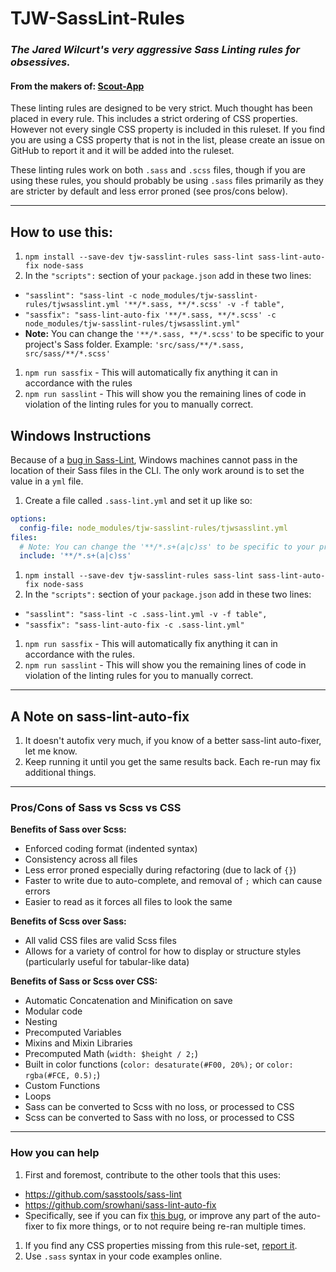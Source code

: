 # TJW-SassLint-Rules

### *The Jared Wilcurt's very aggressive Sass Linting rules for obsessives.*

#### **From the makers of: [Scout-App](http://scout-app.io)**

These linting rules are designed to be very strict. Much thought has been placed in every rule. This includes a strict ordering of CSS properties. However not every single CSS property is included in this ruleset. If you find you are using a CSS property that is not in the list, please create an issue on GitHub to report it and it will be added into the ruleset.

These linting rules work on both `.sass` and `.scss` files, though if you are using these rules, you should probably be using `.sass` files primarily as they are stricter by default and less error proned (see pros/cons below).


* * *


## How to use this:

1. `npm install --save-dev tjw-sasslint-rules sass-lint sass-lint-auto-fix node-sass`
1. In the `"scripts":` section of your `package.json` add in these two lines:
 * `"sasslint": "sass-lint -c node_modules/tjw-sasslint-rules/tjwsasslint.yml '**/*.sass, **/*.scss' -v -f table",`
 * `"sassfix": "sass-lint-auto-fix '**/*.sass, **/*.scss' -c node_modules/tjw-sasslint-rules/tjwsasslint.yml"`
 * **Note:** You can change the `'**/*.sass, **/*.scss'` to be specific to your project's Sass folder. Example: `'src/sass/**/*.sass, src/sass/**/*.scss'`
1. `npm run sassfix` - This will automatically fix anything it can in accordance with the rules
1. `npm run sasslint` - This will show you the remaining lines of code in violation of the linting rules for you to manually correct.


## Windows Instructions

Because of a [bug in Sass-Lint](https://github.com/sasstools/sass-lint/issues/1192), Windows machines cannot pass in the location of their Sass files in the CLI. The only work around is to set the value in a `yml` file.

1. Create a file called `.sass-lint.yml` and set it up like so:
```yml
options:
  config-file: node_modules/tjw-sasslint-rules/tjwsasslint.yml
files:
  # Note: You can change the '**/*.s+(a|c)ss' to be specific to your project's Sass folder. Example: 'src/sass/**/*.s+(a|c)ss'
  include: '**/*.s+(a|c)ss'
```
1. `npm install --save-dev tjw-sasslint-rules sass-lint sass-lint-auto-fix node-sass`
1. In the `"scripts":` section of your `package.json` add in these two lines:
 * `"sasslint": "sass-lint -c .sass-lint.yml -v -f table",`
 * `"sassfix": "sass-lint-auto-fix -c .sass-lint.yml"`
1. `npm run sassfix` - This will automatically fix anything it can in accordance with the rules.
1. `npm run sasslint` - This will show you the remaining lines of code in violation of the linting rules for you to manually correct.


* * *


## A Note on sass-lint-auto-fix

1. It doesn't autofix very much, if you know of a better sass-lint auto-fixer, let me know.
1. Keep running it until you get the same results back. Each re-run may fix additional things.


* * *


### Pros/Cons of Sass vs Scss vs CSS

**Benefits of Sass over Scss:**

* Enforced coding format (indented syntax)
* Consistency across all files
* Less error proned especially during refactoring (due to lack of `{}`)
* Faster to write due to auto-complete, and removal of `;` which can cause errors
* Easier to read as it forces all files to look the same

**Benefits of Scss over Sass:**

* All valid CSS files are valid Scss files
* Allows for a variety of control for how to display or structure styles (particularly useful for tabular-like data)

**Benefits of Sass or Scss over CSS:**

* Automatic Concatenation and Minification on save
* Modular code
* Nesting
* Precomputed Variables
* Mixins and Mixin Libraries
* Precomputed Math (`width: $height / 2;`)
* Built in color functions (`color: desaturate(#F00, 20%);` or `color: rgba(#FCE, 0.5);`)
* Custom Functions
* Loops
* Sass can be converted to Scss with no loss, or processed to CSS
* Scss can be converted to Sass with no loss, or processed to CSS


* * *


### How you can help

1. First and foremost, contribute to the other tools that this uses:
 * https://github.com/sasstools/sass-lint
 * https://github.com/srowhani/sass-lint-auto-fix
 * Specifically, see if you can fix [this bug](https://github.com/sasstools/sass-lint/issues/1192), or improve any part of the auto-fixer to fix more things, or to not require being re-ran multiple times.
1. If you find any CSS properties missing from this rule-set, [report it](https://github.com/TheJaredWilcurt/tjw-sasslint-rules/issues).
1. Use `.sass` syntax in your code examples online.
